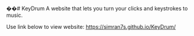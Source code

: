 ��# KeyDrum
A website that lets you turn your clicks and keystrokes to music. 

Use link below to view website:
https://simran7s.github.io/KeyDrum/
